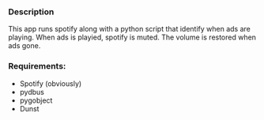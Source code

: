 ### Description
This app runs spotify along with a python script that identify when ads are playing.
When ads is playied, spotify is muted. The volume is restored when ads gone.

### Requirements:
- Spotify (obviously)
- pydbus 
- pygobject
- Dunst
